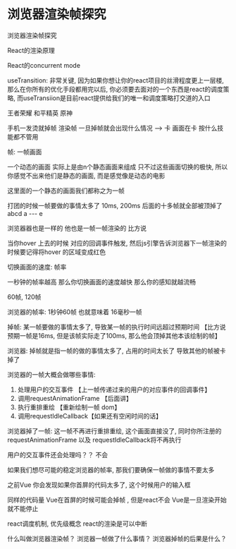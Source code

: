 # 浏览器渲染帧探究

浏览器渲染帧探究

React的渲染原理 

React的concurrent mode 

useTransition: 非常关键, 因为如果你想让你的react项目的丝滑程度更上一层楼, 那么在你所有的优化手段都用完以后, 你必须要去面对的一个东西是react的调度策略, 而useTransiion是目前react提供给我们的唯一和调度策略打交道的入口


王者荣耀 和平精英 原神 

手机一发烫就掉帧 渲染帧  一旦掉帧就会出现什么情况 --> 卡 画面在卡 按什么技能都不管用 

帧: 一帧画面

一个动态的画面 实际上是由n个静态画面来组成 只不过这些画面切换的极快, 所以你感觉不出来他们是静态的画面, 而是感觉像是动态的电影

这里面的一个静态的画面我们都称之为一帧 

打团的时候一帧要做的事情太多了 10ms, 200ms 后面的十多帧就全部被顶掉了  abcd   a --- e

浏览器器也是一样的 他也是一帧一帧渲染的 比方说

当你hover 上去的时候 对应的回调事件触发, 然后js引擎告诉浏览器下一帧渲染的时候要记得将hover 的区域变成红色

切换画面的速度: 帧率 

一秒钟的帧率越高 那么你切换画面的速度越快 那么你的感知就越流畅

60帧, 120帧

浏览器的帧率: 1秒钟60帧 也就意味着 16毫秒一帧

掉帧: 某一帧要做的事情太多了, 导致某一帧的执行时间远超过预期时间 【比方说预期一帧是16ms, 但是该帧实际走了100ms, 那么他会顶掉其他本该绘制的帧】

浏览器: 掉帧就是指一帧的做的事情太多了, 占用的时间太长了 导致其他的帧被卡掉了 

浏览器的一帧大概会做哪些事情:

1. 处理用户的交互事件 【上一帧传递过来的用户的对应事件的回调事件】
2. 调用requestAnimationFrame 【后面讲】
3. 执行重排重绘 【重新绘制一帧 dom】
4. 调用requestIdleCallback【如果还有空闲时间的话】

浏览器掉了一帧: 这一帧不再进行重排重绘, 这个画面直接没了,  同时你所注册的requestAnimationFrame 以及 requestIdleCallback将不再执行

用户的交互事件还会处理吗？？ 不会

如果我们想尽可能的稳定浏览器的帧率, 那我们要确保一帧做的事情不要太多

之前Vue 你会发现如果你首屏的代码太多了, 这个时候用户的输入框

同样的代码量 Vue在首屏的时候可能会掉帧 , 但是react不会 Vue是一旦渲染开始 就不能停止

react调度机制, 优先级概念 react的渲染是可以中断 

什么叫做浏览器渲染帧？
浏览器一帧做了什么事情？
浏览器掉帧的后果是什么？